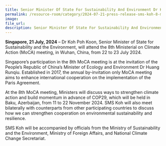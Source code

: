 ```yaml
---  
title: Senior Minister Of State For Sustainability And Environment Dr Koh Poh Koon To Attend The 8th Ministerial On Climate Action Meeting
permalink: /resource-room/category/2024-07-21-press-release-sms-koh-8-moca-trip
image:  
file_url:  
description: Senior Minister Of State For Sustainability And Environment Dr Koh Poh Koon To Attend The 8th Ministerial On Climate Action Meeting 
--- 
```


**Singapore, 21 July, 2024** – Dr Koh Poh Koon, Senior Minister of State for Sustainability and the Environment, will attend the 8th Ministerial on Climate Action (MoCA) meeting, in Wuhan, China, from 22 to 23 July 2024.  

Singapore’s participation in the 8th MoCA meeting is at the invitation of the People’s Republic of China’s Minister of Ecology and Environment Dr Huang Runqiu. Established in 2017, the annual by-invitation only MoCA meeting aims to enhance international cooperation on the implementation of the Paris Agreement.

At the 8th MoCA meeting, Ministers will discuss ways to strengthen climate action and build momentum in advance of COP29, which will be held in Baku, Azerbaijan, from 11 to 22 November 2024. SMS Koh will also meet bilaterally with counterparts from other participating countries to discuss how we can strengthen cooperation on environmental sustainability and resilience. 

SMS Koh will be accompanied by officials from the Ministry of Sustainability and the Environment, Ministry of Foreign Affairs, and National Climate Change Secretariat.


